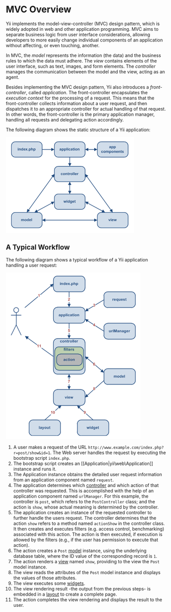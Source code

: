 MVC Overview
============

Yii implements the model-view-controller (MVC) design pattern, which is
widely adopted in web and other application programming. MVC aims to separate business logic from
user interface considerations, allowing developers to more easily change individual components of an application without affecting, or even touching, another. 

In MVC, the *model* represents the
information (the data) and the business rules to which the data must adhere. The *view* contains elements
of the user interface, such as text, images, and form elements. The *controller* manages
the communication between the model and the view, acting as an agent.

Besides implementing the MVC design pattern, Yii also introduces a *front-controller*, called
*application*. The front-controller encapsulates the *execution context* for the processing of a request. This means that the front-controller collects information about a user request, and
then dispatches it to an appropriate controller for actual handling of that request. In other words, the front-controller is the primary application manager, handling all requests and delegating action accordingly.

The following diagram shows the static structure of a Yii application:

![Static structure of Yii application](images/structure.png)


A Typical Workflow
------------------

The following diagram shows a typical workflow of a Yii application  handling a user request:

![Typical workflow of a Yii application](images/flow.png)

1. A user makes a request of the URL `http://www.example.com/index.php?r=post/show&id=1`.
   The Web server handles the request by executing the bootstrap script `index.php`.
2. The bootstrap script creates an [[Application|yii\web\Application]] instance and runs it.
3. The Application instance obtains the detailed user request information from an application component named `request`.
4. The application determines which [controller](controller.md) and which action of that controller was requested.
   This is accomplished with the help of an application component named `urlManager`.
   For this example, the controller is `post`, which refers to the `PostController` class; and the action is `show`,
   whose actual meaning is determined by the controller.
5. The application creates an instance of the requested controller to further handle the users request.
   The controller determines that the action `show` refers to a method named `actionShow` in the controller class.
   It then creates and executes filters (e.g. access control, benchmarking) associated with this action.
   The action is then executed, if execution is allowed by the filters (e.g., if the user has permission to execute that action).
6. The action creates a `Post` [model](model.md) instance, using the underlying database table, where the ID value of the corresponding record is `1`.
7. The action renders a [view](view.md) named `show`, providing to the view the `Post` model instance.
8. The view reads the attributes of the `Post` model instance and displays the values of those attributes.
9. The view executes some [widgets](view.md#widgets).
10. The view rendering result -the output from the previous steps- is embedded in a [layout](view.md#layout) to create a complete page.
11. The action completes the view rendering and displays the result to the user.